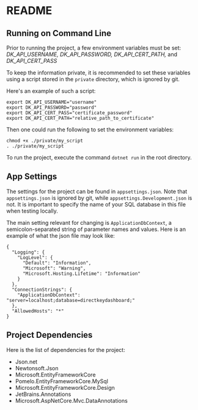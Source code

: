 # README #

## Running on Command Line ##
Prior to running the project, a few environment variables must be set: 
*DK_API_USERNAME, DK_API_PASSWORD, DK_API_CERT_PATH,* and *DK_API_CERT_PASS*

To keep the information private, it is recommended to set these variables using a script stored in the `private` directory, which is ignored by git. 

Here's an example of such a script:
```
export DK_API_USERNAME="username"
export DK_API_PASSWORD="password"
export DK_API_CERT_PASS="certificate_password"
export DK_API_CERT_PATH="relative_path_to_certificate"
```
Then one could run the following to set the environment variables:
```
chmod +x ./private/my_script
. ./private/my_script
```

To run the project, execute the command `dotnet run` in the root directory.

## App Settings ##

The settings for the project can be found in `appsettings.json`. Note that `appsettings.json` is ignored by git, while `appsettings.Development.json` is not. It is important to specify the name of your SQL database in this file when testing locally.

The main setting relevant for changing is `ApplicationDbContext`, a semicolon-separated string of parameter names and values. Here is an example of what the json file may look like: 

```
{
  "Logging": {
    "LogLevel": {
      "Default": "Information",
      "Microsoft": "Warning",
      "Microsoft.Hosting.Lifetime": "Information"
    }
  },
  "ConnectionStrings": {
    "ApplicationDbContext": "server=localhost;database=directkeydashboard;"
  },
  "AllowedHosts": "*"
}
```

## Project Dependencies ##
Here is the list of dependencies for the project:

* Json.net
* Newtonsoft.Json
* Microsoft.EntityFrameworkCore
* Pomelo.EntityFrameworkCore.MySql
* Microsoft.EntityFrameworkCore.Design
* JetBrains.Annotations
* Microsoft.AspNetCore.Mvc.DataAnnotations